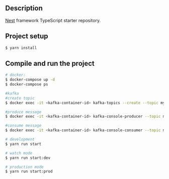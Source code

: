 ## Description

[Nest](https://github.com/nestjs/nest) framework TypeScript starter repository.

## Project setup

```bash
$ yarn install
```

## Compile and run the project

```bash
# docker:
$ docker-compose up -d
$ docker-compose ps

#kafka
#create topic
$ docker exec -it <kafka-container-id> kafka-topics --create --topic my-topic --bootstrap-server localhost:9092 --partitions 1 --replication-factor 1

#produce message
$ docker exec -it <kafka-container-id> kafka-console-producer --topic my-topic --bootstrap-server localhost:9092

#consume message
$ docker exec -it <kafka-container-id> kafka-console-consumer --topic my-topic --bootstrap-server localhost:9092 --from-beginning

# development
$ yarn run start

# watch mode
$ yarn run start:dev

# production mode
$ yarn run start:prod
```
